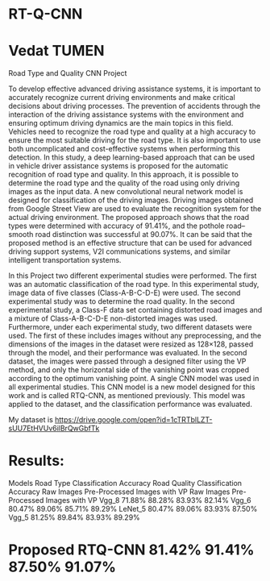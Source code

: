 # RT-Q-CNN
# Vedat TUMEN
Road Type and Quality CNN Project

To develop effective advanced driving assistance systems, it is important to accurately recognize current driving environments and make critical decisions about driving processes. The prevention of accidents through the interaction of the driving assistance systems with the environment and ensuring optimum driving dynamics are the main topics in this field. Vehicles need to recognize the road type and quality at a high accuracy to ensure the most suitable driving for the road type. It is also important to use both uncomplicated and cost-effective systems when performing this detection. In this study, a deep learning-based approach that can be used in vehicle driver assistance systems is proposed for the automatic recognition of road type and quality. In this approach, it is possible to determine the road type and the quality of the road using only driving images as the input data. A new convolutional neural network model is designed for classification of the driving images. Driving images obtained from Google Street View are used to evaluate the recognition system for the actual driving environment. The proposed approach shows that the road types were determined with accuracy of 91.41%, and the pothole road–smooth road distinction was successful at 90.07%. It can be said that the proposed method is an effective structure that can be used for advanced driving support systems, V2I communications systems, and similar intelligent transportation systems.

In this Project two different experimental studies were performed. The first was an automatic classification of the road type. In this experimental study, image data of five classes (Class-A-B-C-D-E) were used. The second experimental study was to determine the road quality. In the second experimental study, a Class-F data set containing distorted road images and a mixture of Class-A-B-C-D-E non-distorted images was used. Furthermore, under each experimental study, two different datasets were used. The first of these includes images without any preprocessing, and the dimensions of the images in the dataset were resized as 128×128, passed through the model, and their performance was evaluated. In the second dataset, the images were passed through a designed filter using the VP method, and only the horizontal side of the vanishing point was cropped according to the optimum vanishing point. A single CNN model was used in all experimental studies. This CNN model is a new model designed for this work and is called RTQ-CNN, as mentioned previously. This model was applied to the dataset, and the classification performance was evaluated. 

My dataset is https://drive.google.com/open?id=1cTRTblLZT-sUU7EtHVUv6ilBrQwGbfTk

# Results:
  Models	                  Road Type Classification Accuracy 	                          Road Quality Classification Accuracy
	                      Raw Images  	Pre-Processed Images with VP	                Raw Images        Pre-Processed Images with VP
  Vgg_8	                    71.88%	               88.28%	                              83.93%	                      82.14%
  Vgg_6	                    80.47%	               89.06%	                              85.71%	                      89.29%
  LeNet_5	                  80.47%	               89.06%	                              83.93%	                      87.50%
  Vgg_5	                    81.25%	               89.84%	                              83.93%	                      89.29%
# Proposed RTQ-CNN	        81.42%	               91.41%	                              87.50%	                      91.07%

